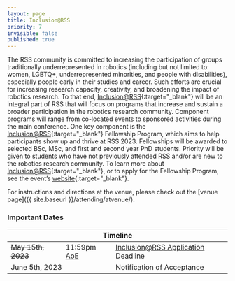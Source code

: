 ```yaml
---
layout: page
title: Inclusion@RSS
priority: 7
invisible: false
published: true
---
```


The RSS community is committed to increasing the participation of groups traditionally underrepresented in robotics (including but not limited to: women, LGBTQ+, underrepresented minorities, and people with disabilities), especially people early in their studies and career. Such efforts are crucial for increasing research capacity, creativity, and broadening the impact of robotics research. To that end, [Inclusion@RSS](https://sites.google.com/seas.upenn.edu/inclusion-rss-2023/home){:target="_blank"} will be an integral part of RSS that will focus on programs that increase and sustain a broader participation in the robotics research community. Component programs will range from co-located events to sponsored activities during the main conference.
One key component is the [Inclusion@RSS](https://sites.google.com/seas.upenn.edu/inclusion-rss-2023/home){:target="_blank"} Fellowship Program, which aims to help participants show up and thrive at RSS 2023. Fellowships will be awarded to selected BSc, MSc, and first and second year PhD students. Priority will be given to students who have not previously attended RSS and/or are new to the robotics research community.
To learn more about [Inclusion@RSS](https://sites.google.com/seas.upenn.edu/inclusion-rss-2023/home){:target="_blank"}, or to apply for the Fellowship Program, see the event’s [website](https://sites.google.com/seas.upenn.edu/inclusion-rss-2023/home){:target="_blank"}. 

For instructions and directions at the venue, please check out the [venue page]({{ site.baseurl }}/attending/atvenue/).

### Important Dates
<table class="table">
    <thead>
      <tr>
        <th colspan="3">Timeline</th>
      </tr>
    </thead>
    <tbody>
      <tr>
        <td><strike>May 15th, 2023</strike></td>
        <td>11:59pm <a href="https://time.is/Anywhere_on_Earth">AoE</a></td>
        <td><a href="https://sites.google.com/seas.upenn.edu/inclusion-rss-2023/apply" target="_blank">Inclusion@RSS Application</a> Deadline</td>
      </tr>
      <tr>
        <td colspan="2">June 5th, 2023</td>
        <td>Notification of Acceptance</td>
      </tr>
    </tbody>
</table>





